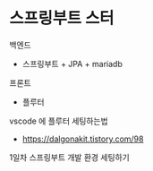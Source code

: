 # 스프링부트 스터


백엔드
- 스프링부트 + JPA + mariadb

프론트
- 플루터

vscode 에 플루터 세팅하는법
- https://dalgonakit.tistory.com/98


1일차
스프링부트 개발 환경 세팅하기
